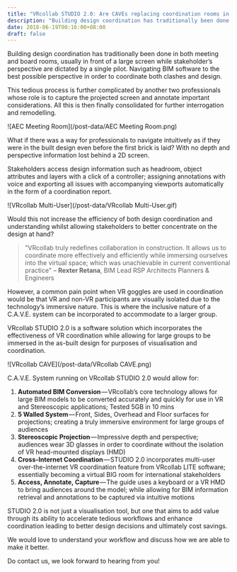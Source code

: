 ```yaml
---
title: "VRcollab STUDIO 2.0: Are CAVEs replacing coordination rooms in Architecture and Construction?"
description: "Building design coordination has traditionally been done in both meeting and board rooms, usually in front of a large screen while stakeholder’s perspective are dictated by a single pilot. Navigating…"
date: 2018-06-19T00:16:00+08:00
draft: false
---
```


Building design coordination has traditionally been done in both meeting and board rooms, usually in front of a large screen while stakeholder’s perspective are dictated by a single pilot. Navigating BIM software to the best possible perspective in order to coordinate both clashes and design.

This tedious process is further complicated by another two professionals whose role is to capture the projected screen and annotate important considerations. All this is then finally consolidated for further interrogation and remodelling.

![AEC Meeting Room](/post-data/AEC Meeting Room.png)

What if there was a way for professionals to navigate intuitively as if they were in the built design even before the first brick is laid? With no depth and perspective information lost behind a 2D screen.

Stakeholders access design information such as headroom, object attributes and layers with a click of a controller; assigning annotations with voice and exporting all issues with accompanying viewports automatically in the form of a coordination report.

![VRcollab Multi-User](/post-data/VRcollab Multi-User.gif)

Would this not increase the efficiency of both design coordination and understanding whilst allowing stakeholders to better concentrate on the design at hand?

> "VRcollab truly redefines collaboration in construction. It allows us to coordinate more effectively and efficiently while immersing ourselves into the virtual space; which was unachievable in current conventional practice"
– **Rexter Retana**, BIM Lead RSP Architects Planners & Engineers

However, a common pain point when VR goggles are used in coordination would be that VR and non-VR participants are visually isolated due to the technology’s immersive nature. This is where the inclusive nature of a C.A.V.E. system can be incorporated to accommodate to a larger group.

VRcollab STUDIO 2.0 is a software solution which incorporates the effectiveness of VR coordination while allowing for large groups to be immersed in the as-built design for purposes of visualisation and coordination.

![VRcollab CAVE](/post-data/VRcollab CAVE.png)

C.A.V.E. System running on VRcollab STUDIO 2.0 would allow for:

1. **Automated BIM Conversion** — VRcollab’s core technology allows for large BIM models to be converted accurately and quickly for use in VR and Stereoscopic applications; Tested 5GB in 10 mins
2. **5 Walled System** — Front, Sides, Overhead and Floor surfaces for projections; creating a truly immersive environment for large groups of audiences
3. **Stereoscopic Projection** — Impressive depth and perspective; audiences wear 3D glasses in order to coordinate without the isolation of VR head-mounted displays (HMD)
4. **Cross-Internet Coordination** — STUDIO 2.0 incorporates multi-user over-the-internet VR coordination feature from VRcollab LITE software; essentially becoming a virtual BIG room for international stakeholders
5. **Access, Annotate, Capture** — The guide uses a keyboard or a VR HMD to bring audiences around the model; while allowing for BIM information retrieval and annotations to be captured via intuitive motions

STUDIO 2.0 is not just a visualisation tool, but one that aims to add value through its ability to accelerate tedious workflows and enhance coordination leading to better design decisions and ultimately cost savings.

We would love to understand your workflow and discuss how we are able to make it better.

Do contact us, we look forward to hearing from you!